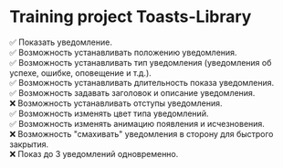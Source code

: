 # Training project Toasts-Library

✅ Показать уведомление.  
✅ Возможность устанавливать положению уведомления.  
✅ Возможность устанавливать тип уведомления (уведомления об успехе, ошибке, оповещение и т.д.).  
✅ Возможность устанавливать длительность показа уведомления.  
✅ Возможность задавать заголовок и описание уведомления.  
❌ Возможность устанавливать отступы уведомления.  
✅ Возможность изменять цвет типа уведомлений.  
✅ Возможность изменять анимацию появления и исчезновения.  
❌ Возможность "смахивать" уведомления в сторону для быстрого закрытия.  
❌ Показ до 3 уведомлений одновременно.  
